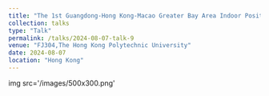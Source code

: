 ```yaml
---
title: "The 1st Guangdong-Hong Kong-Macao Greater Bay Area Indoor Positioning Youth Academic Seminar"
collection: talks
type: "Talk"
permalink: /talks/2024-08-07-talk-9
venue: "FJ304,The Hong Kong Polytechnic University"
date: 2024-08-07
location: "Hong Kong"
---
```


img src='/images/500x300.png'

